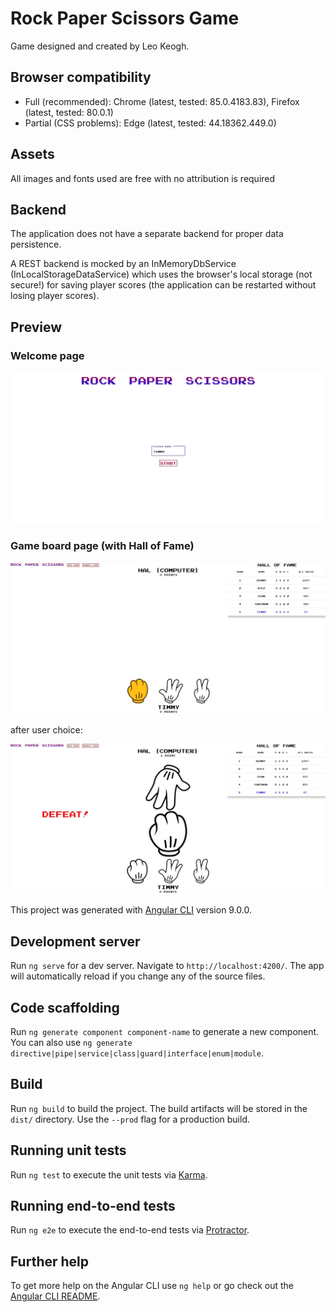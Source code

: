 # Rock Paper Scissors Game

Game designed and created by Leo Keogh.

## Browser compatibility
- Full (recommended): Chrome (latest, tested: 85.0.4183.83), Firefox (latest, tested: 80.0.1)
- Partial (CSS problems): Edge (latest, tested: 44.18362.449.0)

## Assets
All images and fonts used are free with no attribution is required

## Backend
The application does not have a separate backend for proper data persistence.

A REST backend is mocked by an InMemoryDbService (InLocalStorageDataService) which uses the browser's local storage (not secure!) for saving player scores (the application can be restarted without losing player scores).

## Preview

### Welcome page
<kbd>![Welcome screen](src/assets/previews/welcome.jpg)</kbd>

### Game board page (with Hall of Fame)
<kbd>![Game board screen](src/assets/previews/game-board.jpg)</kbd>

after user choice:

<kbd>![Game board with rock screen](src/assets/previews/game-board-rock-play.jpg)</kbd>


This project was generated with [Angular CLI](https://github.com/angular/angular-cli) version 9.0.0.

## Development server

Run `ng serve` for a dev server. Navigate to `http://localhost:4200/`. The app will automatically reload if you change any of the source files.

## Code scaffolding

Run `ng generate component component-name` to generate a new component. You can also use `ng generate directive|pipe|service|class|guard|interface|enum|module`.

## Build

Run `ng build` to build the project. The build artifacts will be stored in the `dist/` directory. Use the `--prod` flag for a production build.

## Running unit tests

Run `ng test` to execute the unit tests via [Karma](https://karma-runner.github.io).

## Running end-to-end tests

Run `ng e2e` to execute the end-to-end tests via [Protractor](http://www.protractortest.org/).

## Further help

To get more help on the Angular CLI use `ng help` or go check out the [Angular CLI README](https://github.com/angular/angular-cli/blob/master/README.md).
